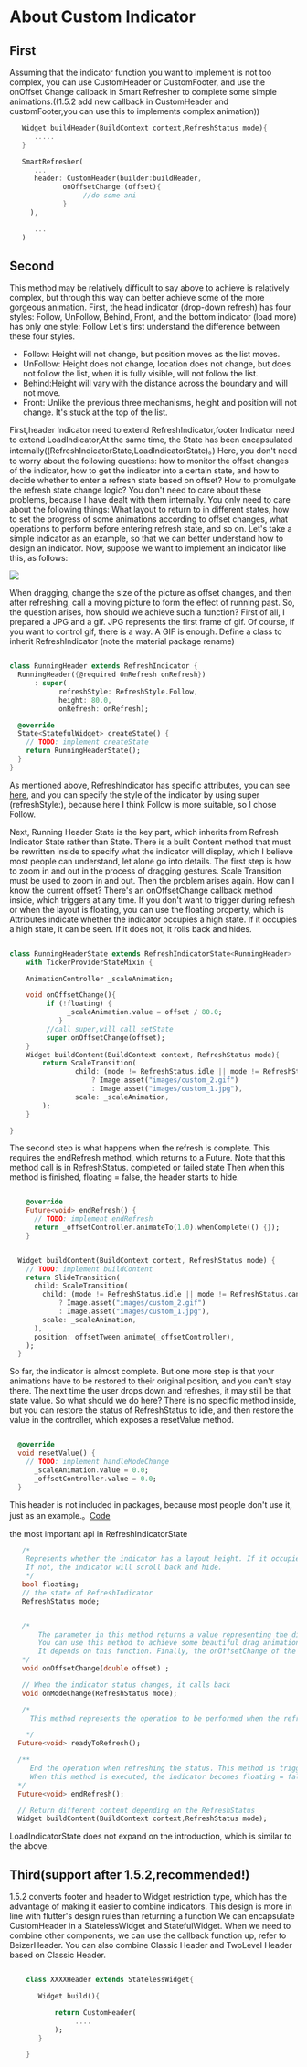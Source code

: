 # About Custom Indicator

## First
Assuming that the indicator function you want to implement is not too complex, you can use CustomHeader or CustomFooter, and use the onOffset Change
 callback in Smart Refresher to complete some simple animations.((1.5.2 add new callback in CustomHeader and customFooter,you can use this to implements complex animation))

```dart
   Widget buildHeader(BuildContext context,RefreshStatus mode){
      .....
   }

   SmartRefresher(
      ...
      header: CustomHeader(builder:buildHeader,
             onOffsetChange:(offset){
                  //do some ani
             }
     ),

      ...
   )

```

## Second


This method may be relatively difficult to say above to achieve is relatively complex, but through this way can better achieve some of the more gorgeous animation.
First, the head indicator (drop-down refresh) has four styles: Follow, UnFollow, Behind, Front, and the bottom indicator (load more) has only one style: Follow
Let's first understand the difference between these four styles.

* Follow: Height will not change, but position moves as the list moves.
* UnFollow: Height does not change, location does not change, but does not follow the list, when it is fully visible, will not follow the list.
* Behind:Height will vary with the distance across the boundary and will not move.
* Front: Unlike the previous three mechanisms, height and position will not change. It's stuck at the top of the list.


First,header Indicator need to extend RefreshIndicator,footer Indicator need to extend LoadIndicator,At the same time, the State has been encapsulated internally((RefreshIndicatorState,LoadIndicatorState)。)
Here, you don't need to worry about the following questions: how to monitor the offset changes of the indicator, how to get the indicator into a certain state, and how to decide whether to enter a refresh state based on offset?
How to promulgate the refresh state change logic? You don't need to care about these problems, because I have dealt with them internally. You only need to care about the following things:
What layout to return to in different states, how to set the progress of some animations according to offset changes, what operations to perform before entering refresh state, and so on.
Let's take a simple indicator as an example, so that we can better understand how to design an indicator.
Now, suppose we want to implement an indicator like this, as follows:

![](arts/custom_header.gif)

When dragging, change the size of the picture as offset changes, and then after refreshing, call a moving picture to form the effect of running past.
So, the question arises, how should we achieve such a function?
First of all, I prepared a JPG and a gif. JPG represents the first frame of gif. Of course, if you want to control gif, there is a way. A GIF is enough.
Define a class to inherit RefreshIndicator (note the material package rename)

```dart

class RunningHeader extends RefreshIndicator {
  RunningHeader({@required OnRefresh onRefresh})
      : super(
            refreshStyle: RefreshStyle.Follow,
            height: 80.0,
            onRefresh: onRefresh);

  @override
  State<StatefulWidget> createState() {
    // TODO: implement createState
    return RunningHeaderState();
  }
}

```
As mentioned above, RefreshIndicator has specific attributes, you can see [here](indicator_attribute.md), and you can specify the style of the indicator by using super (refreshStyle:), because here I think
Follow is more suitable, so I chose Follow.

Next, Running Header State is the key part, which inherits from Refresh Indicator State rather than State. There is a built Content method that must be rewritten inside to specify what the indicator will display, which I believe most people can understand, let alone go into details.
The first step is how to zoom in and out in the process of dragging gestures. Scale Transition must be used to zoom in and out. Then the problem arises again. How can I know the current offset?
There's an onOffsetChange callback method inside, which triggers at any time. If you don't want to trigger during refresh or when the layout is floating, you can use the floating property, which is
Attributes indicate whether the indicator occupies a high state. If it occupies a high state, it can be seen. If it does not, it rolls back and hides.

```dart

class RunningHeaderState extends RefreshIndicatorState<RunningHeader>
    with TickerProviderStateMixin {

    AnimationController _scaleAnimation;

    void onOffsetChange(){
         if (!floating) {
              _scaleAnimation.value = offset / 80.0;
            }
         //call super,will call setState
         super.onOffsetChange(offset);
    }
    Widget buildContent(BuildContext context, RefreshStatus mode){
        return ScaleTransition(
                child: (mode != RefreshStatus.idle || mode != RefreshStatus.canRefresh)
                    ? Image.asset("images/custom_2.gif")
                    : Image.asset("images/custom_1.jpg"),
                scale: _scaleAnimation,
        );
    }

}


```

The second step is what happens when the refresh is complete. This requires the endRefresh method, which returns to a Future. Note that this method call is in RefreshStatus. completed or failed state
Then when this method is finished, floating = false, the header starts to hide.

```dart

    @override
    Future<void> endRefresh() {
      // TODO: implement endRefresh
      return _offsetController.animateTo(1.0).whenComplete(() {});
    }


  Widget buildContent(BuildContext context, RefreshStatus mode) {
    // TODO: implement buildContent
    return SlideTransition(
      child: ScaleTransition(
        child: (mode != RefreshStatus.idle || mode != RefreshStatus.canRefresh)
            ? Image.asset("images/custom_2.gif")
            : Image.asset("images/custom_1.jpg"),
        scale: _scaleAnimation,
      ),
      position: offsetTween.animate(_offsetController),
    );
  }

```

So far, the indicator is almost complete. But one more step is that your animations have to be restored to their original position, and you can't stay there. The next time the user drops down and refreshes, it may still be that state value.
So what should we do here? There is no specific method inside, but you can restore the status of RefreshStatus to idle, and then restore the value in the controller, which exposes a resetValue method.

```dart

  @override
  void resetValue() {
    // TODO: implement handleModeChange
      _scaleAnimation.value = 0.0;
      _offsetController.value = 0.0;
  }

```

This header is not included in packages, because most people don't use it, just as an example.。[Code](example/lib/other/RunningHeader.dart)


 the most important api in RefreshIndicatorState

```dart
   /*
  	Represents whether the indicator has a layout height. If it occupies a height, the indicator will be displayed at the top.
  	If not, the indicator will scroll back and hide.
    */
   bool floating;
   // the state of RefreshIndicator
   RefreshStatus mode;


   /*
       The parameter in this method returns a value representing the distance visible to the indicator or the distance across the top of the ScrollView.
       You can use this method to achieve some beautiful drag animation. For example, the effect of droplet dragging in WaterDropHeader.
       It depends on this function. Finally, the onOffsetChange of the parent class is called to update the interface.
   */
   void onOffsetChange(double offset) ;

   // When the indicator status changes, it calls back
   void onModeChange(RefreshStatus mode);

   /*
     This method represents the operation to be performed when the refresh state is about to enter, and returns a Future. This method cannot be refreshed until it has been called.

    */
  Future<void> readyToRefresh();

  /**
     End the operation when refreshing the status. This method is triggered when the state changes to success or failure.
     When this method is executed, the indicator becomes floating = false
  */
  Future<void> endRefresh();

  // Return different content depending on the RefreshStatus
  Widget buildContent(BuildContext context,RefreshStatus mode);


```


LoadIndicatorState does not expand on the introduction, which is similar to the above.


## Third(support after 1.5.2,recommended!)

1.5.2 converts footer and header to Widget restriction type, which has the advantage of making it easier to combine indicators. This design is more in line with flutter's design rules than returning a function
We can encapsulate CustomHeader in a StatelessWidget and StatefulWidget. When we need to combine other components, we can use the callback function up, refer to BeizerHeader.
You can also combine Classic Header and TwoLevel Header based on Classic Header.

```dart

    class XXXXHeader extends StatelessWidget{

       Widget build(){

           return CustomHeader(
                ....
           );
       }

    }


```
